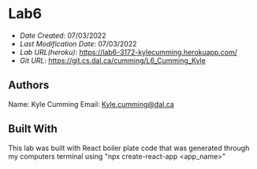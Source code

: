 # Lab6

* *Date Created*: 07/03/2022
* *Last Modification Date*: 07/03/2022
* *Lab URL(heroku)*: https://lab6-3172-kylecumming.herokuapp.com/
* *Git URL*: https://git.cs.dal.ca/cumming/L6_Cumming_Kyle

## Authors

Name: Kyle Cumming
Email: Kyle.cumming@dal.ca

## Built With

This lab was built with React boiler plate code that was generated through my computers terminal using "npx create-react-app <app_name>"






